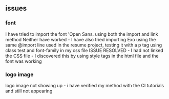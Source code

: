 ## issues 
### font
I have tried to import the font 'Open Sans. using both the import and link method
Neither have worked - I have also tried importing Exo using the same @import line used 
in the resume project, testing it with a p tag using class test and font-family in 
my css file
ISSUE RESOLVED - I had not linked the CSS file - I discovered this by using style tags in the html file and
the font was working

### logo image 
logo image not showing up - i have verified my method with the CI tutorials and still not appearing